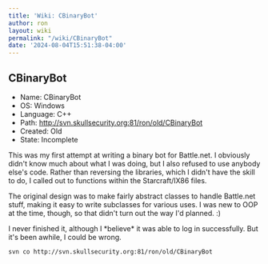 ```yaml
---
title: 'Wiki: CBinaryBot'
author: ron
layout: wiki
permalink: "/wiki/CBinaryBot"
date: '2024-08-04T15:51:38-04:00'
---
```


## CBinaryBot

-   Name: CBinaryBot
-   OS: Windows
-   Language: C++
-   Path: <http://svn.skullsecurity.org:81/ron/old/CBinaryBot>
-   Created: Old
-   State: Incomplete

This was my first attempt at writing a binary bot for Battle.net. I obviously didn\'t know much about what I was doing, but I also refused to use anybody else\'s code. Rather than reversing the libraries, which I didn\'t have the skill to do, I called out to functions within the Starcraft/IX86 files.

The original design was to make fairly abstract classes to handle Battle.net stuff, making it easy to write subclasses for various uses. I was new to OOP at the time, though, so that didn\'t turn out the way I\'d planned. :)

I never finished it, although I \*believe\* it was able to log in successfully. But it\'s been awhile, I could be wrong.

    svn co http://svn.skullsecurity.org:81/ron/old/CBinaryBot
